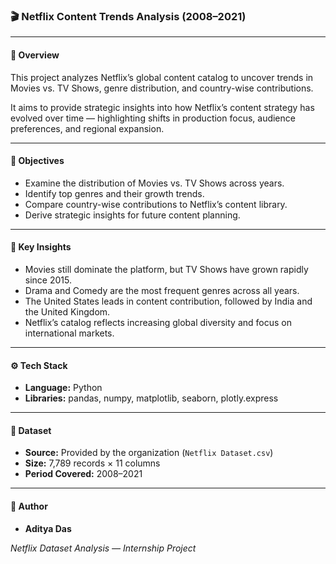 ### 🎬 Netflix Content Trends Analysis (2008–2021)

---

#### 📘 Overview
This project analyzes Netflix’s global content catalog to uncover trends in Movies vs. TV Shows, genre distribution, and country-wise contributions.

It aims to provide strategic insights into how Netflix’s content strategy has evolved over time — highlighting shifts in production focus, audience preferences, and regional expansion.

---

#### 🎯 Objectives
- Examine the distribution of Movies vs. TV Shows across years.
- Identify top genres and their growth trends.
- Compare country-wise contributions to Netflix’s content library.
- Derive strategic insights for future content planning.

---

#### 🧠 Key Insights
- Movies still dominate the platform, but TV Shows have grown rapidly since 2015.
- Drama and Comedy are the most frequent genres across all years.
- The United States leads in content contribution, followed by India and the United Kingdom.
- Netflix’s catalog reflects increasing global diversity and focus on international markets.

---

#### ⚙️ Tech Stack
- **Language:** Python
- **Libraries:** pandas, numpy, matplotlib, seaborn, plotly.express

---

#### 📂 Dataset
- **Source:** Provided by the organization (`Netflix Dataset.csv`)
- **Size:** 7,789 records × 11 columns
- **Period Covered:** 2008–2021

---

#### 👤 Author
- **Aditya Das**

*Netflix Dataset Analysis — Internship Project*
